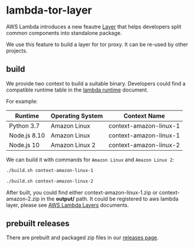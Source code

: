 # lambda-tor-layer

AWS Lambda introduces a new feautre [Layer](https://aws.amazon.com/tw/blogs/aws/new-for-aws-lambda-use-any-programming-language-and-share-common-components/) that helps developers split common components into standalone package. 

We use this feature to build a layer for tor proxy. It can be re-used by other projects.

## build

We provide two context to build a suitable binary. Developers could find a compatible runtime table in the [lambda runtime](https://docs.aws.amazon.com/lambda/latest/dg/lambda-runtimes.html) document.

For example:

| Runtime      | Operating System | Context Name           |
|--------------|------------------|------------------------|
| Python 3.7   | Amazon Linux     | context-amazon-linux-1 |
| Node.js 8.10 | Amazon Linux     | context-amazon-linux-1 |
| Node.js 10   | Amazon Linux 2   | context-amazon-linux-2 |

We can build it with commands for `Amazon Linux` and `Amazon Linux 2`:

```sh
./build.sh context-amazon-linux-1
```

```sh
./build.sh context-amazon-linux-2
```

After built, you could find either context-amazon-linux-1.zip or context-amazon-2.zip in the **output/** path.
It could be registered to aws lambda layer, please see [AWS Lambda Layers](https://docs.aws.amazon.com/lambda/latest/dg/configuration-layers.html) documents.

## prebuilt releases

There are prebuilt and packaged zip files in our [releases page](https://github.com/qrtt1/lambda-layer-tor/releases).
